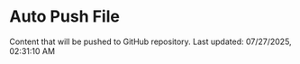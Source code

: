 # Auto Push File

Content that will be pushed to GitHub repository.
Last updated: 07/27/2025, 02:31:10 AM